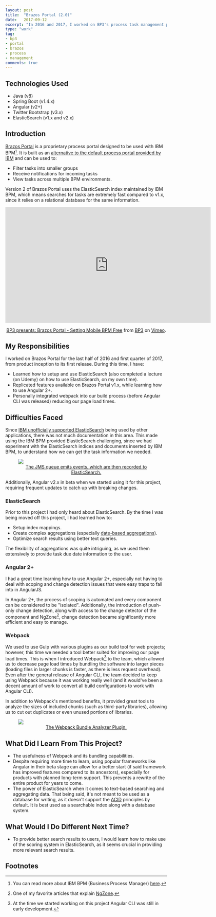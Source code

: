 ```yaml
---
layout: post
title:  "Brazos Portal (2.0)"
date:   2017-09-12
excerpt: "In 2016 and 2017, I worked on BP3's process task management portal for IBM BPM. I was responsible for designing the architecture and developing the new version of our product, which utilized Elasticsearch instead of a traditional relational database."
type: "work"
tag:
- bp3
- portal
- brazos
- process
- management
comments: true
---
```

## Technologies Used
* Java (v8)
* Spring Boot (v1.4.x)
* Angular (v2+)
* Twitter Bootstrap (v3.x)
* ElasticSearch (v1.x and v2.x)

## Introduction
[Brazos Portal](https://www.bp-3.com/products/brazos-portal/) is a proprietary process portal designed to be used with IBM BPM[^1]. It is built as an [alternative to the default process portal provided by IBM](https://www.ibm.com/us-en/marketplace/bp3-brazos-portal) and can be used to:
* Filter tasks into smaller groups
* Receive notifications for incoming tasks
* View tasks across multiple BPM environments.

Version 2 of Brazos Portal uses the ElasticSearch index maintained by IBM BPM, which means searches for tasks are extremely fast compared to v1.x, since it relies on a relational database for the same information.

<iframe src="https://player.vimeo.com/video/92789921?title=0&byline=0" width="640" height="360" frameborder="0" webkitallowfullscreen mozallowfullscreen allowfullscreen></iframe>
<center><p><a href="https://vimeo.com/92789921">BP3 presents: Brazos Portal - Setting Mobile BPM Free</a> from <a href="https://vimeo.com/bp3global">BP3</a> on <a href="https://vimeo.com">Vimeo</a>.</p></center>

## My Responsibilities
I worked on Brazos Portal for the last half of 2016 and first quarter of 2017, from product inception to its first release. During this time, I have:
* Learned how to setup and use ElasticSearch (also completed a lecture (on Udemy) on how to use ElasticSearch, on my own time).
* Replicated features available on Brazos Portal v1.x, while learning how to use Angular 2+.
* Personally integrated webpack into our build process (before Angular CLI was released) reducing our page load times.

## Difficulties Faced
Since [IBM unofficially supported ElasticSearch](https://developer.ibm.com/bpm/2017/03/new-technology-demonstration-bpm-analytics/) being used by other applications, there was not much documentation in this area. This made using the IBM BPM provided ElasticSearch challenging, since we had experiment with the ElasticSearch indices and documents inserted by IBM BPM, to understand how we can get the task information we needed.

<figure>
  <a href="https://developer.ibm.com/bpm/wp-content/uploads/sites/31/2017/03/OI_3.png"><img src="https://developer.ibm.com/bpm/wp-content/uploads/sites/31/2017/03/OI_3.png"></a>
  <center><figcaption><a href="https://developer.ibm.com/bpm/2017/03/new-technology-demonstration-bpm-analytics/">The JMS queue emits events, which are then recorded to ElasticSearch.</a></figcaption></center>
</figure>

Additionally, Angular v2.x in beta when we started using it for this project, requiring frequent updates to catch up with breaking changes.

### ElasticSearch
Prior to this project I had only heard about ElasticSearch. By the time I was being moved off this project, I had learned how to:
* Setup index mappings.
* Create complex aggregations (especially [date-based aggregations](https://www.elastic.co/guide/en/elasticsearch/reference/1.4/search-aggregations-bucket-datehistogram-aggregation.html)).
* Optimize search results using better text queries.

The flexibility of aggregations was quite intriguing, as we used them extensively to provide task due date information to the user.

### Angular 2+
I had a great time learning how to use Angular 2+, especially not having to deal with scoping and change detection issues that were easy traps to fall into in AngularJS.

In Angular 2+, the process of scoping is automated and every component can be considered to be "isolated". Additionally, the introduction of push-only change detection, along with access to the change detector of the component and NgZone[^2], change detection became significantly more efficient and easy to manage.

### Webpack
We used to use Gulp with various plugins as our build tool for web projects; however, this time we needed a tool better suited for improving our page load times. This is when I introduced Webpack[^3] to the team, which allowed us to decrease page load times by bundling the software into larger pieces (loading files in larger chunks is faster, as there is less request overhead). Even after the general release of Angular CLI, the team decided to keep using Webpack because it was working really well (and it would've been a decent amount of work to convert all build configurations to work with Angular CLI).

In addition to Webpack's mentioned benefits, it provided great tools to analyze the sizes of included chunks (such as third-party libraries), allowing us to cut out duplicates or even unused portions of libraries.

<figure>
  <a href="https://cloud.githubusercontent.com/assets/302213/20628702/93f72404-b338-11e6-92d4-9a365550a701.gif"><img src="https://cloud.githubusercontent.com/assets/302213/20628702/93f72404-b338-11e6-92d4-9a365550a701.gif"></a>
  <center><figcaption><a href="https://github.com/th0r/webpack-bundle-analyzer">The Webpack Bundle Analyzer Plugin.</a></figcaption></center>
</figure>

## What Did I Learn From This Project?
* The usefulness of Webpack and its bundling capabilities.
* Despite requiring more time to learn, using popular frameworks like Angular in their beta stage can allow for a better start (if said framework has improved features compared to its ancestors), especially for products with planned long-term support. This prevents a rewrite of the entire product for years to come.
* The power of ElasticSearch when it comes to text-based searching and aggregating data. That being said, it's not meant to be used as a database for writing, as it doesn't support the [ACID](https://en.wikipedia.org/wiki/ACID) principles by default. It is best used as a searchable index along with a database system.

## What Would I Do Different Next Time?
* To provide better search results to users, I would learn how to make use of the scoring system in ElasticSearch, as it seems crucial in providing more relevant search results.

## Footnotes
[^1]: You can read more about IBM BPM (Business Process Manager) [here](http://www-03.ibm.com/software/products/en/business-process-manager-family).
[^2]: One of my favorite articles that explain [NgZone](https://blog.thoughtram.io/angular/2017/02/21/using-zones-in-angular-for-better-performance.html).
[^3]: At the time we started working on this project Angular CLI was still in early development.